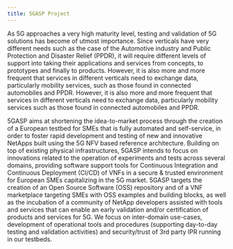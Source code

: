 ```yaml
---
title: 5GASP Project
---
```


As 5G approaches a very high maturity level, testing and validation of 5G solutions has become of utmost importance. Since verticals have very different needs such as the case of the Automotive industry and Public Protection and Disaster Relief (PPDR), it will require different levels of support into taking their applications and services from concepts, to prototypes and finally to products. However, it is also more and more frequent that services in different verticals need to exchange data, particularly mobility services, such as those found in connected automobiles and PPDR. However, it is also more and more frequent that services in different verticals need to exchange data, particularly mobility services such as those found in connected automobiles and PPDR.

5GASP aims at shortening the idea-to-market process through the creation of a European testbed for SMEs that is fully automated and self-service, in order to foster rapid development and testing of new and innovative NetApps built using the 5G NFV based reference architecture. Building on top of existing physical infrastructures, 5GASP intends to focus on innovations related to the operation of experiments and tests across several domains, providing software support tools for Continuous Integration and Continuous Deployment (CI/CD) of VNFs in a secure & trusted environment for European SMEs capitalizing in the 5G market. 5GASP targets the creation of an Open Source Software (OSS) repository and of a VNF marketplace targeting SMEs with OSS examples and building blocks, as well as the incubation of a community of NetApp developers assisted with tools and services that can enable an early validation and/or certification of products and services for 5G. We focus on inter-domain use-cases, development of operational tools and procedures (supporting day-to-day testing and validation activities) and security/trust of 3rd party IPR running in our testbeds.